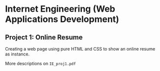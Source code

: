 
# Internet Engineering (Web Applications Development)
## Project 1: Online Resume

Creating a web page using pure HTML and CSS to show an online resume as instance.

More descriptions on `IE_proj1.pdf`